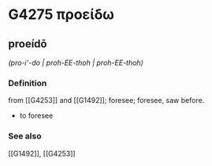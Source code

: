 # G4275 προείδω

## proeídō

_(pro-i'-do | proh-EE-thoh | proh-EE-thoh)_

### Definition

from [[G4253]] and [[G1492]]; foresee; foresee, saw before.

- to foresee

### See also

[[G1492]], [[G4253]]

